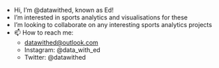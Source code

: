 - Hi, I’m @datawithed, known as Ed!
- I’m interested in sports analytics and visualisations for these
- I’m looking to collaborate on any interesting sports analytics projects
- 📫 How to reach me: 
    - datawithed@outlook.com
    - Instagram: @data_with_ed
    - Twitter: @datawithed

<!---
datawithed/datawithed is a ✨ special ✨ repository because its `README.md` (this file) appears on your GitHub profile.
You can click the Preview link to take a look at your changes.
--->
